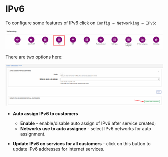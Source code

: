 IPv6
====

To configure some features of IPv6 click on `Config → Networking → IPv6`:

![Menu](icon.png)


There are two options here:

![IPv4 settigns](config.png)

* **Auto assign IPv6 to customers**
  * **Enable** - enable/disable auto assign of IPv6 after service created;
  * **Networks use to auto assignee** - select IPv6 networks for auto assignment.

* **Update IPv6 on services for all customers** -  click on this button to update IPv6 addresses for internet services.
